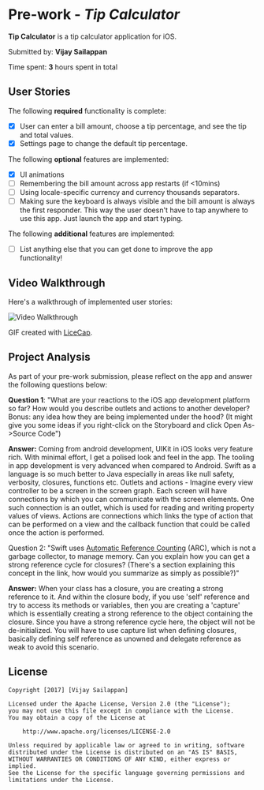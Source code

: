 # Pre-work - *Tip Calculator*

**Tip Calculator** is a tip calculator application for iOS.

Submitted by: **Vijay Sailappan**

Time spent: **3** hours spent in total

## User Stories

The following **required** functionality is complete:

* [X] User can enter a bill amount, choose a tip percentage, and see the tip and total values.
* [X] Settings page to change the default tip percentage.

The following **optional** features are implemented:
* [x] UI animations
* [ ] Remembering the bill amount across app restarts (if <10mins)
* [ ] Using locale-specific currency and currency thousands separators.
* [ ] Making sure the keyboard is always visible and the bill amount is always the first responder. This way the user doesn't have to tap anywhere to use this app. Just launch the app and start typing.

The following **additional** features are implemented:

- [ ] List anything else that you can get done to improve the app functionality!

## Video Walkthrough 

Here's a walkthrough of implemented user stories:

<img src='http://imgur.com/Qfqec1z.gif' title='Video Walkthrough' width='' alt='Video Walkthrough' />

GIF created with [LiceCap](http://www.cockos.com/licecap/).

## Project Analysis

As part of your pre-work submission, please reflect on the app and answer the following questions below:

**Question 1**: "What are your reactions to the iOS app development platform so far? How would you describe outlets and actions to another developer? Bonus: any idea how they are being implemented under the hood? (It might give you some ideas if you right-click on the Storyboard and click Open As->Source Code")

**Answer:** Coming from android development, UIKit in iOS looks very feature rich. With minimal effort, I get a polised look and feel in the app. The tooling in app development is very advanced when compared to Android. Swift as a language is so much better to Java especially in areas like null safety, verbosity, closures, functions etc.
Outlets and actions - Imagine every view controller to be a screen in the screen graph. Each screen will have connections by which you can communicate with the screen elements. One such connection is an outlet, which is used for reading and writing property values of views. Actions are connections which links the type of action that can be performed on a view and the callback function that could be called once the action is performed.


Question 2: "Swift uses [Automatic Reference Counting](https://developer.apple.com/library/content/documentation/Swift/Conceptual/Swift_Programming_Language/AutomaticReferenceCounting.html#//apple_ref/doc/uid/TP40014097-CH20-ID49) (ARC), which is not a garbage collector, to manage memory. Can you explain how you can get a strong reference cycle for closures? (There's a section explaining this concept in the link, how would you summarize as simply as possible?)"

**Answer:** When your class has a closure, you are creating a strong reference to it. And within the closure body, if you use 'self' reference and try to access its methods or variables, then you are creating a 'capture' which is essentially creating a strong reference to the object containing the closure. Since you have a strong reference cycle here, the object will not be de-initialized. You will have to use capture list when defining closures, basically defining self reference as unowned and delegate reference as weak to avoid this scenario.


## License

    Copyright [2017] [Vijay Sailappan]

    Licensed under the Apache License, Version 2.0 (the "License");
    you may not use this file except in compliance with the License.
    You may obtain a copy of the License at

        http://www.apache.org/licenses/LICENSE-2.0

    Unless required by applicable law or agreed to in writing, software
    distributed under the License is distributed on an "AS IS" BASIS,
    WITHOUT WARRANTIES OR CONDITIONS OF ANY KIND, either express or implied.
    See the License for the specific language governing permissions and
    limitations under the License.
